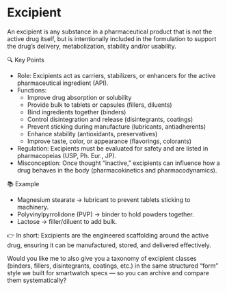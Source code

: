 # Excipient #

An excipient is any substance in a pharmaceutical product that is not the active drug itself, but is intentionally included in the formulation to support the drug’s delivery, metabolization, stability and/or usability.  

🔍 Key Points
- Role: Excipients act as carriers, stabilizers, or enhancers for the active pharmaceutical ingredient (API).  
- Functions:  
  - Improve drug absorption or solubility  
  - Provide bulk to tablets or capsules (fillers, diluents)  
  - Bind ingredients together (binders)  
  - Control disintegration and release (disintegrants, coatings)  
  - Prevent sticking during manufacture (lubricants, antiadherents)  
  - Enhance stability (antioxidants, preservatives)  
  - Improve taste, color, or appearance (flavorings, colorants)  
- Regulation: Excipients must be evaluated for safety and are listed in pharmacopeias (USP, Ph. Eur., JP).  
- Misconception: Once thought “inactive,” excipients can influence how a drug behaves in the body (pharmacokinetics and pharmacodynamics).  

📚 Example
- Magnesium stearate → lubricant to prevent tablets sticking to machinery.  
- Polyvinylpyrrolidone (PVP) → binder to hold powders together.  
- Lactose → filler/diluent to add bulk.  

👉 In short: Excipients are the engineered scaffolding around the active drug, ensuring it can be manufactured, stored, and delivered effectively.  

Would you like me to also give you a taxonomy of excipient classes (binders, fillers, disintegrants, coatings, etc.) in the same structured “form” style we built for smartwatch specs — so you can archive and compare them systematically?
